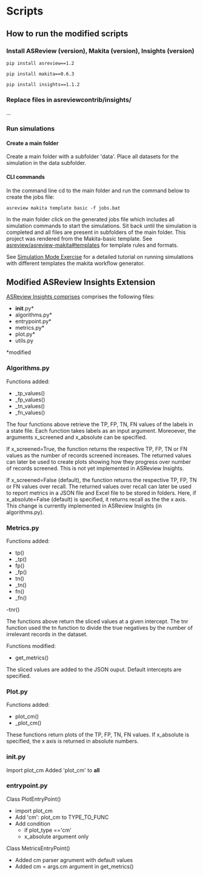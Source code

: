 # Scripts

## How to run the modified scripts

### Install ASReview (version), Makita (version), Insights (version)

```
pip install asreview==1.2
```

```
pip install makita==0.6.3
```

```
pip install insights==1.1.2
```


### Replace files in asreviewcontrib/insights/
...



### Run simulations


#### Create a main folder

Create a main folder with a subfolder 'data'. Place all datasets for the simulation in the data subfolder.


#### CLI commands

In the command line cd to the main folder and run the command below to create the jobs file: 

```
asreview makita template basic -f jobs.bat
```

In the main folder click on the generated jobs file which includes all simulation commands to start the simulations. 
Sit back until the simulation is completed and all files are present in subfolders of the main folder.
This project was rendered from the Makita-basic template. See [asreview/asreview-makita#templates](https://github.com/asreview/asreview-makita#templates) for template rules and formats.


See [Simulation Mode Exercise](https://github.com/asreview/asreview-academy/blob/main/introducing-simulation-mode/README.md) for a detailed tutorial on running simulations with different templates the makita workflow generator. 



## Modified ASReview Insights Extension


[ASReview Insights comprises](https://github.com/asreview/asreview-insights/tree/main/asreviewcontrib/insights) comprises the following files:

- __init__.py*
- algorithms.py* 
- entrypoint.py*
- metrics.py*
- plot.py*
- utils.py

*modified


### Algorithms.py

Functions added:
- _tp_values()
- _fp_values()
- _tn_values()
- _fn_values()


The four functions above retrieve the TP, FP, TN, FN values of the labels in a state file. Each function takes labels as an input argument. Moreoever, the arguments x_screened and x_absolute can be specified. 

If x_screened=True, the function returns the respective TP, FP, TN or FN values as the number of records screened increases. The returned values can later be used to create plots showing how they progress over number of records screened. This is not yet implemented in ASReview Insights.

If x_screened=False (default), the function returns the respective TP, FP, TN or FN values over recall. The returned values over recall can later be used to report metrics in a JSON file and Excel file to be stored in folders. Here, if x_absolute=False (default) is specified, it returns recall as the the x axis. This change is currently implemented in ASReview Insights (in algorithms.py).


### Metrics.py

Functions added:
- tp()
- _tp()
- fp()
- _fp()
- tn()
- _tn()
- fn()
- _fn()

-tnr()

The functions above return the sliced values at a given intercept.
The tnr function used the tn function to divide the true negatives by the number of irrelevant records in the dataset.


Functions modified: 
- get_metrics()

The sliced values are added to the JSON ouput. Default intercepts are specified.



### Plot.py

Functions added:

- plot_cm()
- _plot_cm()

These functions return plots of the TP, FP, TN, FN values. If x_absolute is specified, the x axis is returned in absolute numbers.


### __init__.py

Import plot_cm
Added 'plot_cm' to __all__


### entrypoint.py

Class PlotEntryPoint()
- import plot_cm
- Add 'cm': plot_cm to TYPE_TO_FUNC
- Add condition
	- if plot_type =='cm'
	- x_absolute argument only


Class MetricsEntryPoint()
- Added cm parser agrument with default values 
- Added cm = args.cm argument in get_metrics()




